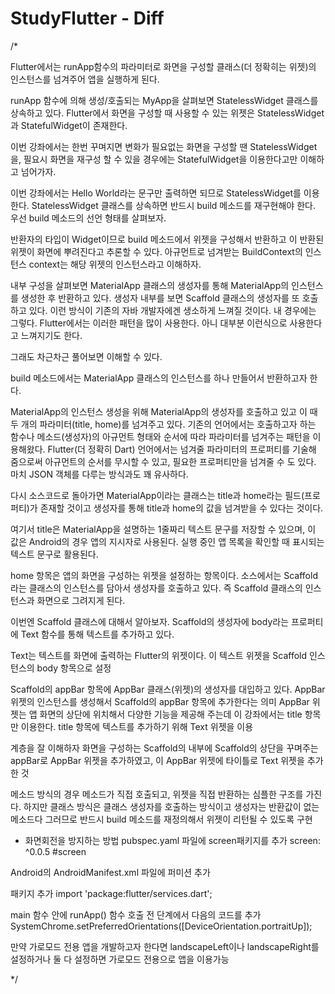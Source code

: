 # StudyFlutter - Diff
/*

Flutter에서는 runApp함수의 파라미터로 화면을 구성할 클래스(더 정확히는 위젯)의 인스턴스를 넘겨주어 앱을 실행하게 된다.

runApp 함수에 의해 생성/호출되는 MyApp을 살펴보면 StatelessWidget 클래스를 상속하고 있다. Flutter에서 화면을 구성할 때 사용할 수 있는 위젯은 StatelessWidget과 StatefulWidget이 존재한다.

이번 강좌에서는 한번 꾸며지면 변화가 필요없는 화면을 구성할 땐 StatelessWidget을, 필요시 화면을 재구성 할 수 있을 경우에는 StatefulWidget을 이용한다고만 이해하고 넘어가자.

이번 강좌에서는 Hello World라는 문구만 출력하면 되므로 StatelessWidget를 이용한다. StatelessWidget 클래스를 상속하면 반드시 build 메소드를 재구현해야 한다. 우선 build 메소드의 선언 형태를 살펴보자.

반환자의 타입이 Widget이므로 build 메소드에서 위젯을 구성해서 반환하고 이 반환된 위젯이 화면에 뿌려진다고 추론할 수 있다. 아규먼트로 넘겨받는 BuildContext의 인스턴스 context는 해당 위젯의 인스턴스라고 이해하자.

내부 구성을 살펴보면 MaterialApp 클래스의 생성자를 통해 MaterialApp의 인스턴스를 생성한 후 반환하고 있다. 생성자 내부를 보면 Scaffold 클래스의 생성자를 또 호출하고 있다. 이런 방식이 기존의 자바 개발자에겐 생소하게 느껴질 것이다. 내 경우에는 그렇다. Flutter에서는 이러한 패턴을 많이 사용한다. 아니 대부분 이런식으로 사용한다고 느껴지기도 한다.

그래도 차근차근 풀어보면 이해할 수 있다.

build 메소드에서는 MaterialApp 클래스의 인스턴스를 하나 만들어서 반환하고자 한다.

MaterialApp의 인스턴스 생성을 위해 MaterialApp의 생성자를 호출하고 있고 이 때 두 개의 파라미터(title, home)를 넘겨주고 있다. 기존의 언어에서는 호출하고자 하는 함수나 메소드(생성자)의 아규먼트 형태와 순서에 따라 파라미터를 넘겨주는 패턴을 이용해왔다. Flutter(더 정확히 Dart) 언어에서는 넘겨줄 파라미터의 프로퍼티를 기술해 줌으로써 아규먼트의 순서를 무시할 수 있고, 필요한 프로퍼티만을 넘겨줄 수 도 있다. 마치 JSON 객체를 다루는 방식과도 꽤 유사하다.

다시 소스코드로 돌아가면 MaterialApp이라는 클래스는 title과 home라는 필드(프로퍼티)가 존재할 것이고 생성자를 통해 title과 home의 값을 넘겨받을 수 있다는 것이다.

여기서 title은 MaterialApp을 설명하는 1줄짜리 텍스트 문구를 저장할 수 있으며, 이 값은 Android의 경우 앱의 지시자로 사용된다. 실행 중인 앱 목록을 확인할 때 표시되는 텍스트 문구로 활용된다.

home 항목은 앱의 화면을 구성하는 위젯을 설정하는 항목이다. 소스에서는 Scaffold라는 클래스의 인스턴스를 담아서 생성자를 호출하고 있다. 즉 Scaffold 클래스의 인스턴스과 화면으로 그려지게 된다.

이번엔 Scaffold 클래스에 대해서 알아보자. Scaffold의 생성자에 body라는 프로퍼티에 Text 함수를 통해 텍스트를 추가하고 있다.

Text는 텍스트를 화면에 출력하는 Flutter의 위젯이다. 이 텍스트 위젯을 Scaffold 인스턴스의 body 항목으로 설정

Scaffold의 appBar 항목에 AppBar 클래스(위젯)의 생성자를 대입하고 있다. AppBar 위젯의 인스턴스를 생성해서 Scaffold의 appBar 항목에 추가한다는 의미
AppBar 위젯는 앱 화면의 상단에 위치해서 다양한 기능을 제공해 주는데 이 강좌에서는 title 항목만 이용한다. title 항목에 텍스트를 추가하기 위해 Text 위젯을 이용

계층을 잘 이해하자 화면을 구성하는 Scaffold의 내부에 Scaffold의 상단을 꾸며주는 appBar로 AppBar 위젯을 추가하였고, 이 AppBar 위젯에 타이틀로 Text 위젯을 추가한 것


메소드 방식의 경우 메소드가 직접 호출되고, 위젯을 직접 반환하는 심플한 구조를 가진다. 하지만 클래스 방식은 클래스 생성자를 호출하는 방식이고 생성자는 반환값이 없는 메소드다 그러므로 반드시 build 메소드를 재정의해서 위젯이 리턴될 수 있도록 구현

 + 화면회전을 방지하는 방법
pubspec.yaml 파일에 screen패키지를 추가
screen: ^0.0.5 #screen

Android의 AndroidManifest.xml 파일에 퍼미션 추가
<usues-permission android:name="android.permission.WAKE_LOCK" />

패키지 추가
import 'package:flutter/services.dart';

main 함수 안에 runApp() 함수 호출 전 단계에서 다음의 코드를 추가
SystemChrome.setPreferredOrientations([DeviceOrientation.portraitUp]);

만약 가로모드 전용 앱을 개발하고자 한다면 landscapeLeft이나 landscapeRight를 설정하거나 둘 다 설정하면 가로모드 전용으로 앱을 이용가능

*/
